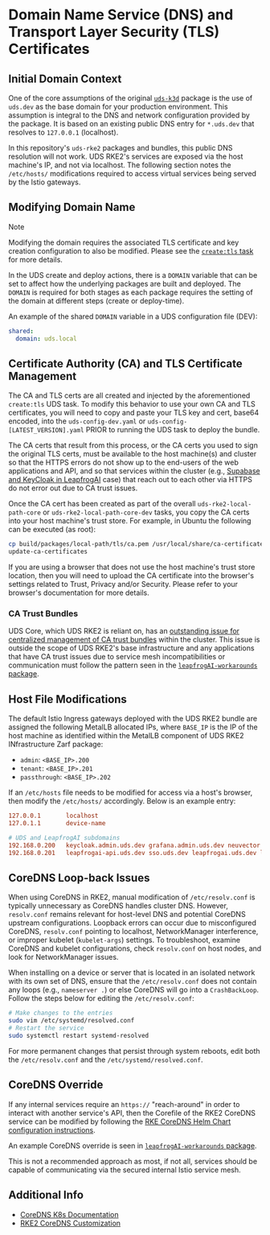 # Domain Name Service (DNS) and Transport Layer Security (TLS) Certificates

## Initial Domain Context

One of the core assumptions of the original [`uds-k3d`](https://github.com/defenseunicorns/uds-k3d) package is the use of `uds.dev` as the base domain for your production environment. This assumption is integral to the DNS and network configuration provided by the package. It is based on an existing public DNS entry for `*.uds.dev` that resolves to `127.0.0.1` (localhost).

In this repository's `uds-rke2` packages and bundles, this public DNS resolution will not work. UDS RKE2's services are exposed via the host machine's IP, and not via localhost. The following section notes the `/etc/hosts/` modifications required to access virtual services being served by the Istio gateways.

## Modifying Domain Name

> [!NOTE]
> Modifying the domain requires the associated TLS certificate and key creation configuration to also be modified. Please see the [`create:tls` task](../tasks/create.yaml) for more details.

In the UDS create and deploy actions, there is a `DOMAIN` variable that can be set to affect how the underlying packages are built and deployed. The `DOMAIN` is required for both stages as each package requires the setting of the domain at different steps (create or deploy-time).

An example of the shared `DOMAIN` variable in a UDS configuration file (DEV):

```yaml
shared:
  domain: uds.local
```

## Certificate Authority (CA) and TLS Certificate Management

The CA and TLS certs are all created and injected by the aforementioned `create:tls` UDS task. To modify this behavior to use your own CA and TLS certificates, you will need to copy and paste your TLS key and cert, base64 encoded, into the `uds-config-dev.yaml` or `uds-config-[LATEST_VERSION].yaml` PRIOR to running the UDS task to deploy the bundle.

The CA certs that result from this process, or the CA certs you used to sign the original TLS certs, must be available to the host machine(s) and cluster so that the HTTPS errors do not show up to the end-users of the web applications and API, and so that services within the cluster (e.g., [Supabase and KeyCloak in LeapfrogAI](./LEAPFROGAI.md) case) that reach out to each other via HTTPS do not error out due to CA trust issues.

Once the CA cert has been created as part of the overall `uds-rke2-local-path-core` or `uds-rke2-local-path-core-dev` tasks, you copy the CA certs into your host machine's trust store. For example, in Ubuntu the following can be executed (as root):

```bash
cp build/packages/local-path/tls/ca.pem /usr/local/share/ca-certificates/ca.crt
update-ca-certificates
```

If you are using a browser that does not use the host machine's trust store location, then you will need to upload the CA certificate into the browser's settings related to Trust, Privacy and/or Security. Please refer to your browser's documentation for more details.

### CA Trust Bundles

UDS Core, which UDS RKE2 is reliant on, has an [outstanding issue for centralized management of CA trust bundles](https://github.com/defenseunicorns/uds-core/issues/464) within the cluster. This issue is outside the scope of UDS RKE2's base infrastructure and any applications that have CA trust issues due to service mesh incompatibilities or communication must follow the pattern seen in the [`leapfrogAI-workarounds` package](../packages/leapfrogai/zarf.yaml).

## Host File Modifications

The default Istio Ingress gateways deployed with the UDS RKE2 bundle are assigned the following MetalLB allocated IPs, where `BASE_IP` is the IP of the host machine as identified within the MetalLB component of UDS RKE2 INfrastructure Zarf package:

- `admin`: `<BASE_IP>.200`
- `tenant`: `<BASE_IP>.201`
- `passthrough`: `<BASE_IP>.202`

If an `/etc/hosts` file needs to be modified for access via a host's browser, then modify the `/etc/hosts/` accordingly. Below is an example entry:

```toml
127.0.0.1       localhost
127.0.1.1       device-name

# UDS and LeapfrogAI subdomains
192.168.0.200   keycloak.admin.uds.dev grafana.admin.uds.dev neuvector.admin.uds.dev
192.168.0.201   leapfrogai-api.uds.dev sso.uds.dev leapfrogai.uds.dev leapfrogai-rag.uds.dev ai.uds.dev supabase-kong.uds.dev
```

## CoreDNS Loop-back Issues

When using CoreDNS in RKE2, manual modification of `/etc/resolv.conf` is typically unnecessary as CoreDNS handles cluster DNS. However, `resolv.conf` remains relevant for host-level DNS and potential CoreDNS upstream configurations. Loopback errors can occur due to misconfigured CoreDNS, `resolv.conf` pointing to localhost, NetworkManager interference, or improper kubelet (`kubelet-args`) settings. To troubleshoot, examine CoreDNS and kubelet configurations, check `resolv.conf` on host nodes, and look for NetworkManager issues.

When installing on a device or server that is located in an isolated network with its own set of DNS, ensure that the `/etc/resolv.conf` does not contain any loops (e.g., `nameserver .`) or else CoreDNS will go into a `CrashBackLoop`. Follow the steps below for editing the `/etc/resolv.conf`:

```bash
# Make changes to the entries
sudo vim /etc/systemd/resolved.conf
# Restart the service
sudo systemctl restart systemd-resolved
```

For more permanent changes that persist through system reboots, edit both the `/etc/resolv.conf` and the `/etc/systemd/resolved.conf`.

## CoreDNS Override

If any internal services require an `https://` "reach-around" in order to interact with another service's API, then the Corefile of the RKE2 CoreDNS service can be modified by following the [RKE CoreDNS Helm Chart configuration instructions](https://www.suse.com/support/kb/doc/?id=000021179).

An example CoreDNS override is seen in [`leapfrogAI-workarounds` package](../packages/leapfrogai/zarf.yaml).

This is not a recommended approach as most, if not all, services should be capable of communicating via the secured internal Istio service mesh.

## Additional Info

- [CoreDNS K8s Documentation](https://kubernetes.io/docs/tasks/administer-cluster/coredns/)
- [RKE2 CoreDNS Customization](https://www.suse.com/support/kb/doc/?id=000021179)
